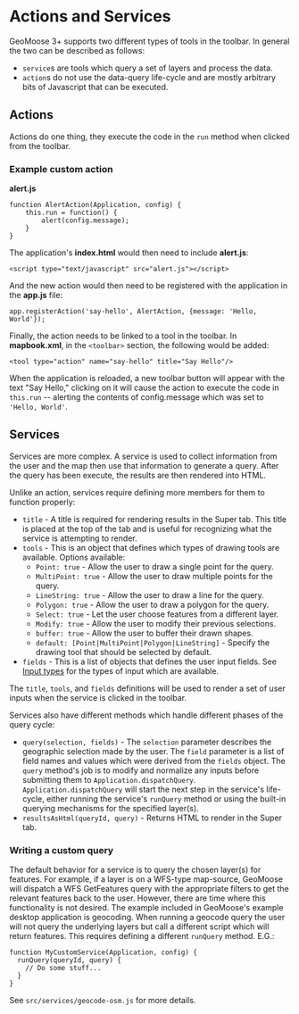 # Actions and Services

GeoMoose 3+ supports two different types of tools in the toolbar. In general the two can be described as follows:

 * `service`s are tools which query a set of layers and process the data.
 * `action`s do not use the data-query life-cycle and are mostly arbitrary
    bits of Javascript that can be executed.

## Actions

Actions do one thing, they execute the code in the `run` method when clicked from the toolbar.

### Example custom action
**alert.js**

```
function AlertAction(Application, config) {
    this.run = function() {
        alert(config.message);
    }
}
```

The application's **index.html** would then need to include **alert.js**:

```
<script type="text/javascript" src="alert.js"></script>
```

And the new action would then need to be registered with the application in the **app.js** file:

```
app.registerAction('say-hello', AlertAction, {message: 'Hello, World'});
```

Finally, the action needs to be linked to a tool in the toolbar. In **mapbook.xml**, 
in the `<toolbar>` section, the following would be added:

```
<tool type="action" name="say-hello" title="Say Hello"/>
```

When the application is reloaded, a new toolbar button will appear with the text "Say Hello,"
clicking on it will cause the action to execute the code in `this.run` -- alerting the contents
of config.message which was set to `'Hello, World'`.


## Services

Services are more complex. A service is used to collect information from the user and the map then
use that information to generate a query.  After the query has been execute, the results are then rendered
into HTML.

Unlike an action, services require defining more members for them to function properly:

 * `title` - A title is required for rendering results in the Super tab. This title is
    placed at the top of the tab and is useful for recognizing what the service
    is attempting to render.
 * `tools` - This is an object that defines which types of drawing tools are available. 
    Options available:
    * `Point: true` - Allow the user to draw a single point for the query.
    * `MultiPoint: true` - Allow the user to draw multiple points for the query.
    * `LineString: true` - Allow the user to draw a line for the query.
    * `Polygon: true` - Allow the user to draw a polygon for the query.
    * `Select: true` - Let the user choose features from a different layer.
    * `Modify: true` - Allow the user to modify their previous selections.
    * `buffer: true` - Allow the user to buffer their drawn shapes.
    * `default: [Point|MultiPoint|Polygon|LineString]` - Specify the drawing tool
      that should be selected by default.
 * `fields` - This is a list of objects that defines the user input fields.
    See [Input types](input-types.md) for the types of input which are available.
 
 The `title`, `tools`, and `fields` definitions will be used to render a set of user inputs
 when the service is clicked in the toolbar.
 
 Services also have different methods which handle different phases of the query
 cycle:
 
  * `query(selection, fields)` - The `selection` parameter describes the 
    geographic selection made by the user. The `field` parameter is a list
    of field names and values which were derived from the `fields` object.
    The `query` method's job is to modify and normalize any inputs before 
    submitting them to `Application.dispatchQuery`. `Application.dispatchQuery`
    will start the next step in the service's life-cycle, either running the
    service's `runQuery` method or using the built-in querying mechanisms
    for the specified layer(s).
 * `resultsAsHtml(queryId, query)` - Returns HTML to render in the Super tab.

### Writing a custom query

The default behavior for a service is to query the chosen layer(s) for features.
For example, if a layer is on a WFS-type map-source, GeoMoose will dispatch a WFS 
GetFeatures query with the appropriate filters to get the relevant features
back to the user. However, there are time where this functionality is not desired.
The example included in GeoMoose's example desktop application is geocoding. When
running a geocode query the user will not query the underlying layers but call
a different script which will return features.  This requires defining
a different `runQuery` method. E.G.:

```
function MyCustomService(Application, config) {
  runQuery(queryId, query) {
    // Do some stuff...
  }
}
```

See `src/services/geocode-osm.js` for more details.
    
